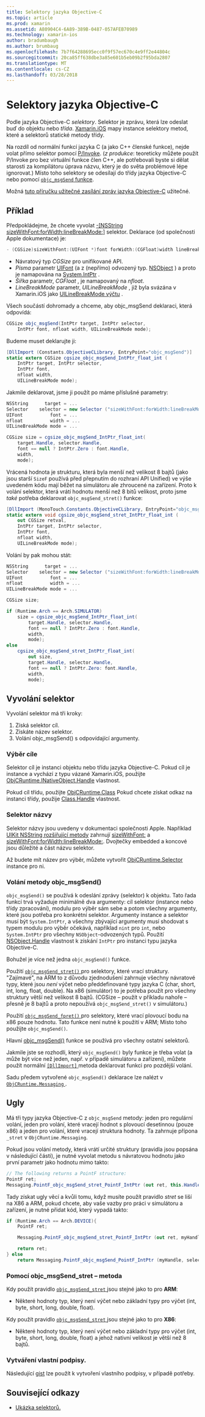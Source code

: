 ```yaml
---
title: Selektory jazyka Objective-C
ms.topic: article
ms.prod: xamarin
ms.assetid: A80904C4-6A89-389B-0487-057AFEB70989
ms.technology: xamarin-ios
author: bradumbaugh
ms.author: brumbaug
ms.openlocfilehash: 7b7f64288695ecc0f9f57ec670c4e9ff2e44804c
ms.sourcegitcommit: 20ca85ff638dbe3a85e601b5eb09b2f95bda2807
ms.translationtype: MT
ms.contentlocale: cs-CZ
ms.lasthandoff: 03/28/2018
---
```

# <a name="objective-c-selectors"></a>Selektory jazyka Objective-C

Podle jazyka Objective-C *selektory*. Selektor je zprávu, která lze odeslat buď do objektu nebo *třída*. [Xamarin.iOS](~/ios/internals/api-design/index.md) mapy instance selektory metod, které a selektorů statické metody třídy.

Na rozdíl od normální funkcí jazyka C (a jako C++ členské funkce), nejde volat přímo selektor pomocí [P/Invoke](http://www.mono-project.com/docs/advanced/pinvoke/).
(*z produkce*: teoreticky můžete použít P/Invoke pro bez virtuální funkce člen C++, ale potřebovali byste si dělat starosti za kompilátoru úprava názvu, který je do světa problémové lépe ignorovat.) Místo toho selektory se odesílají do třídy jazyka Objective-C nebo pomocí [ `objc_msgSend` funkce](http://developer.apple.com/mac/library/documentation/Cocoa/Reference/ObjCRuntimeRef/Reference/reference.html#//apple_ref/c/func/objc_msgSend).

Možná [tuto příručku užitečné zasílání zpráv jazyka Objective-C](http://developer.apple.com/iphone/library/documentation/cocoa/conceptual/ObjCRuntimeGuide/Articles/ocrtHowMessagingWorks.html) užitečné.

<a name="Example" />

## <a name="example"></a>Příklad

Předpokládejme, že chcete vyvolat [-[NSString sizeWithFont:forWidth:lineBreakMode:]](http://developer.apple.com/iphone/library/documentation/UIKit/Reference/NSString_UIKit_Additions/Reference/Reference.html#//apple_ref/occ/instm/NSString/sizeWithFont:forWidth:lineBreakMode:) selektor.
Deklarace (od společnosti Apple dokumentace) je:

```csharp
- (CGSize)sizeWithFont:(UIFont *)font forWidth:(CGFloat)width lineBreakMode:(UILineBreakMode)lineBreakMode
```

-  Návratový typ *CGSize* pro unifikované API.
-  *Písma* parametr [UIFont](https://developer.xamarin.com/api/type/UIKit.UIFont/) (a z (nepřímo) odvozený typ. [NSObject](https://developer.xamarin.com/api/type/Foundation.NSObject/) ) a proto je namapována na [System.IntPtr](https://developer.xamarin.com/api/type/System.IntPtr/) .
-  *Šířka* parametr, *CGFloat* , je namapovaný na *nfloat*.
-  *LineBreakMode* parametr, *UILineBreakMode* , již byla svázána v Xamarin.iOS jako [UILineBreakMode výčtu](https://developer.xamarin.com/api/type/UIKit.UILineBreakMode/) .


Všech součástí dohromady a chceme, aby objc_msgSend deklaraci, která odpovídá:

```csharp
CGSize objc_msgSend(IntPtr target, IntPtr selector,
    IntPtr font, nfloat width, UILineBreakMode mode);
```

Budeme muset deklarujte ji:

```csharp
[DllImport (Constants.ObjectiveCLibrary, EntryPoint="objc_msgSend")]
static extern CGSize cgsize_objc_msgSend_IntPtr_float_int (
    IntPtr target, IntPtr selector,
    IntPtr font,
    nfloat width,
    UILineBreakMode mode);
```

Jakmile deklarovat, jsme ji použít po máme příslušné parametry:

```csharp
NSString      target = ...
Selector    selector = new Selector ("sizeWithFont:forWidth:lineBreakMode:");
UIFont          font = ...
nfloat          width = ...
UILineBreakMode mode = ...

CGSize size = cgsize_objc_msgSend_IntPtr_float_int(
    target.Handle, selector.Handle,
    font == null ? IntPtr.Zero : font.Handle,
    width,
    mode);
```

Vrácená hodnota je strukturu, která byla menší než velikost 8 bajtů (jako jsou starší `SizeF` používá před přepnutím do rozhraní API Unified) ve výše uvedeném kódu mají běžet na simulátoru ale zhroucené na zařízení. Proto k volání selektor, která vrátí hodnotu menší než 8 bitů velikost, proto jsme *také* potřeba deklarovat `objc_msgSend_stret()` funkce:

```csharp
[DllImport (MonoTouch.Constants.ObjectiveCLibrary, EntryPoint="objc_msgSend_stret")]
static extern void cgsize_objc_msgSend_stret_IntPtr_float_int (
    out CGSize retval,
    IntPtr target, IntPtr selector,
    IntPtr font,
    nfloat width,
    UILineBreakMode mode);
```

Volání by pak mohou stát:

```csharp
NSString      target = ...
Selector    selector = new Selector ("sizeWithFont:forWidth:lineBreakMode:");
UIFont          font = ...
nfloat          width = ...
UILineBreakMode mode = ...

CGSize size;

if (Runtime.Arch == Arch.SIMULATOR)
    size = cgsize_objc_msgSend_IntPtr_float_int(
        target.Handle, selector.Handle,
        font == null ? IntPtr.Zero : font.Handle,
        width,
        mode);
else
    cgsize_objc_msgSend_stret_IntPtr_float_int(
        out size,
        target.Handle, selector.Handle,
        font == null ? IntPtr.Zero: font.Handle,
        width,
        mode);
```


<a name="Invoking_a_Selector" />

## <a name="invoking-a-selector"></a>Vyvolání selektor

Vyvolání selektor má tři kroky:

1.  Získá selektor cíl.
1.  Získáte název selektor.
1.  Volání objc_msgSend() s odpovídající argumenty.


<a name="Selector_Targets" />

### <a name="selector-targets"></a>Výběr cíle

Selektor cíl je instanci objektu nebo třídu jazyka Objective-C. Pokud cíl je instance a vychází z typu vázané Xamarin.iOS, použijte [ObjCRuntime.INativeObject.Handle](https://developer.xamarin.com/api/property/ObjCRuntime.INativeObject.Handle/) vlastnost.

Pokud cíl třídu, použijte [ObjCRuntime.Class](https://developer.xamarin.com/api/type/ObjCRuntime.Class/) Pokud chcete získat odkaz na instanci třídy, použije [Class.Handle](https://developer.xamarin.com/api/property/ObjCRuntime.Class.Handle/) vlastnost.


<a name="Selector_Names" />

### <a name="selector-names"></a>Selektor názvy

Selektor názvy jsou uvedeny v dokumentaci společnosti Apple. Například [UIKit NSString rozšiřující metody](http://developer.apple.com/iphone/library/documentation/UIKit/Reference/NSString_UIKit_Additions/Reference/Reference.html) zahrnují [sizeWithFont:](http://developer.apple.com/iphone/library/documentation/UIKit/Reference/NSString_UIKit_Additions/Reference/Reference.html#//apple_ref/occ/instm/NSString/sizeWithFont:) a [sizeWithFont:forWidth:lineBreakMode:](http://developer.apple.com/iphone/library/documentation/UIKit/Reference/NSString_UIKit_Additions/Reference/Reference.html#//apple_ref/occ/instm/NSString/sizeWithFont:forWidth:lineBreakMode:). Dvojtečky embedded a koncové jsou důležité a část názvu selektor.

Až budete mít název pro výběr, můžete vytvořit [ObjCRuntime.Selector](https://developer.xamarin.com/api/type/ObjCRuntime.Selector/) instance pro ni.


<a name="Calling_objc_msgSend()" />

### <a name="calling-objcmsgsend"></a>Volání metody objc_msgSend()

 `objc_msgSend()` se používá k odeslání zprávy (selektor) k objektu. Tato řada funkcí trvá vyžaduje minimálně dva argumenty: cíl selektor (instance nebo třídy zpracování), modulu pro výběr sám sebe a potom všechny argumenty, které jsou potřeba pro konkrétní selektor. Argumenty instance a selektor musí být `System.IntPtr`, a všechny zbývající argumenty musí shodovat s typem modulu pro výběr očekává, například `nint` pro `int`, nebo `System.IntPtr` pro všechny `NSObject`-odvozených typů. Použití [NSObject.Handle](https://developer.xamarin.com/api/property/Foundation.NSObject.Handle/) vlastnost k získání `IntPtr` pro instanci typu jazyka Objective-C.

Bohužel je více než jedna `objc_msgSend()` funkce.

Použití [ `objc_msgSend_stret()` ](http://developer.apple.com/mac/library/documentation/Cocoa/Reference/ObjCRuntimeRef/Reference/reference.html#//apple_ref/c/func/objc_msgSend_stret) pro selektory, které vrací struktury.
"Zajímavé", na ARM to z důvodu zjednodušení zahrnuje všechny návratové typy, které jsou *není* výčet nebo předdefinované typy jazyka C (char, short, int, long, float, double). Na x86 (simulátor) to je potřeba použít pro všechny struktury větší než velikost 8 bajtů. (CGSize – použít v příkladu nahoře – přesně je 8 bajtů a proto nepoužívá `objc_msgSend_stret()` v simulátoru.)

Použití [ `objc_msgSend_fpret()` ](http://developer.apple.com/mac/library/documentation/Cocoa/Reference/ObjCRuntimeRef/Reference/reference.html#//apple_ref/c/func/objc_msgSend_fpret) pro selektory, které vrací plovoucí bodu na x86 pouze hodnotu. Tato funkce není nutné k použití v ARM; Místo toho použijte `objc_msgSend()`.

Hlavní [objc_msgSend()](http://developer.apple.com/mac/library/documentation/Cocoa/Reference/ObjCRuntimeRef/Reference/reference.html#//apple_ref/c/func/objc_msgSend) funkce se používá pro všechny ostatní selektorů.

Jakmile jste se rozhodli, který `objc_msgSend()` byly funkce je třeba volat (a může být více než jeden, např. v případě simulátoru a zařízení), můžete použít normální [ `[DllImport]` ](https://developer.xamarin.com/api/type/System.Runtime.InteropServices.DllImportAttribute/) metoda deklarovat funkci pro pozdější volání.

Sadu předem vytvořené `objc_msgSend()` deklarace lze nalézt v [ `ObjCRuntime.Messaging` ](https://developer.xamarin.com/api/type/ObjCRuntime.Messaging/).


<a name="ugly" />

## <a name="the-ugly"></a>Ugly

Má tři typy jazyka Objective-C z `objc_msgSend` metody: jeden pro regulární volání, jeden pro volání, které vracejí hodnot s plovoucí desetinnou (pouze x86) a jeden pro volání, které vracejí struktura hodnoty. Ta zahrnuje přípona `_stret` v `ObjCRuntime.Messaging`.

Pokud jsou volání metody, která vrátí určité struktury (pravidla jsou popsána v následující části), je nutné vyvolat metodu s návratovou hodnotu jako první parametr jako hodnotu mimo takto:

```csharp
// The following returns a PointF structure:
PointF ret;
Messaging.PointF_objc_msgSend_stret_PointF_IntPtr (out ret, this.Handle, selConvertPointFromWindow.Handle, point, window.Handle);
```

Tady získat ugly věcí a kvůli tomu, když musíte použít pravidlo _stret_ se liší na X86 a ARM, pokud chcete, aby vaše vazby pro práci v simulátoru a zařízení, je nutné přidat kód, který vypadá takto:

```csharp
if (Runtime.Arch == Arch.DEVICE){
    PointF ret;

    Messaging.PointF_objc_msgSend_stret_PointF_IntPtr (out ret, myHandle, selector.Handle);

    return ret;
} else
    return Messaging.PointF_objc_msgSend_PointF_IntPtr (myHandle, selector.Handle);
```

### <a name="using-the-objcmsgsendstret-method"></a>Pomocí objc\_msgSend\_stret – metoda

Kdy použít pravidlo [ `objc_msgSend_stret` ](http://developer.apple.com/mac/library/documentation/Cocoa/Reference/ObjCRuntimeRef/Reference/reference.html#//apple_ref/c/func/objc_msgSend_stret) jsou stejné jako to pro **ARM**:

-  Některé hodnoty typ, který není výčet nebo základní typy pro výčet (int, byte, short, long, double, float).


Kdy použít pravidlo [ `objc_msgSend_stret` ](http://developer.apple.com/mac/library/documentation/Cocoa/Reference/ObjCRuntimeRef/Reference/reference.html#//apple_ref/c/func/objc_msgSend_stret) jsou stejné jako to pro **X86**:

-  Některé hodnoty typ, který není výčet nebo základní typy pro výčet (int, byte, short, long, double, float) a jehož nativní velikost je větší než 8 bajtů.


### <a name="creating-your-own-signatures"></a>Vytváření vlastní podpisy.

Následující [gist](https://gist.github.com/rolfbjarne/981b778a99425a6e630c) lze použít k vytvoření vlastního podpisy, v případě potřeby.



## <a name="related-links"></a>Související odkazy

- [Ukázka selektorů.](https://developer.xamarin.com/samples/mac-ios/Objective-C/Selectors/)
